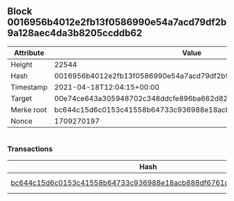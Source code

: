 ## Block 0016956b4012e2fb13f0586990e54a7acd79df2b9a128aec4da3b8205ccddb62

Attribute | Value
--- | ---
Height | 22544
Hash | 0016956b4012e2fb13f0586990e54a7acd79df2b9a128aec4da3b8205ccddb62
Timestamp | 2021-04-18T12:04:15+00:00
Target | 00e74ce643a305948702c348ddcfe896ba662d82c1a228faf4ad12250f07334e
Merke root | bc644c15d6c0153c41558b64733c936988e18acb888df6761ddc26dff7c30ba3
Nonce | 1709270197

```

```

### Transactions

Hash | Amount
--- | ---
[bc644c15d6c0153c41558b64733c936988e18acb888df6761ddc26dff7c30ba3](bc644c15d6c0153c41558b64733c936988e18acb888df6761ddc26dff7c30ba3.md) | 10.00000000 SKEPTI 
